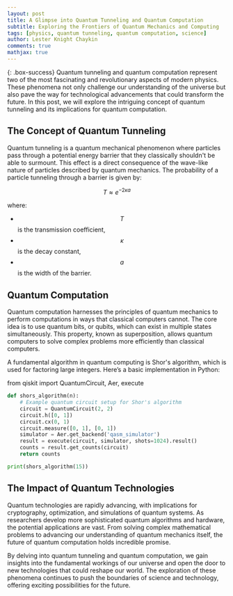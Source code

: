 ```yaml
---
layout: post
title: A Glimpse into Quantum Tunneling and Quantum Computation
subtitle: Exploring the Frontiers of Quantum Mechanics and Computing
tags: [physics, quantum tunneling, quantum computation, science]
author: Lester Knight Chaykin
comments: true
mathjax: true
---
```


{: .box-success}
Quantum tunneling and quantum computation represent two of the most fascinating and revolutionary aspects of modern physics. These phenomena not only challenge our understanding of the universe but also pave the way for technological advancements that could transform the future. In this post, we will explore the intriguing concept of quantum tunneling and its implications for quantum computation.

## The Concept of Quantum Tunneling

Quantum tunneling is a quantum mechanical phenomenon where particles pass through a potential energy barrier that they classically shouldn't be able to surmount. This effect is a direct consequence of the wave-like nature of particles described by quantum mechanics. The probability of a particle tunneling through a barrier is given by:

$$
T \approx e^{-2 \kappa a}
$$

where:
- $$T$$ is the transmission coefficient,
- $$\kappa$$ is the decay constant,
- $$a$$ is the width of the barrier.

## Quantum Computation

Quantum computation harnesses the principles of quantum mechanics to perform computations in ways that classical computers cannot. The core idea is to use quantum bits, or qubits, which can exist in multiple states simultaneously. This property, known as superposition, allows quantum computers to solve complex problems more efficiently than classical computers. 

A fundamental algorithm in quantum computing is Shor's algorithm, which is used for factoring large integers. Here’s a basic implementation in Python:

from qiskit import QuantumCircuit, Aer, execute

```python
def shors_algorithm(n):
    # Example quantum circuit setup for Shor's algorithm
    circuit = QuantumCircuit(2, 2)
    circuit.h([0, 1])
    circuit.cx(0, 1)
    circuit.measure([0, 1], [0, 1])
    simulator = Aer.get_backend('qasm_simulator')
    result = execute(circuit, simulator, shots=1024).result()
    counts = result.get_counts(circuit)
    return counts

print(shors_algorithm(15))
```

## The Impact of Quantum Technologies

Quantum technologies are rapidly advancing, with implications for cryptography, optimization, and simulations of quantum systems. As researchers develop more sophisticated quantum algorithms and hardware, the potential applications are vast. From solving complex mathematical problems to advancing our understanding of quantum mechanics itself, the future of quantum computation holds incredible promise.

By delving into quantum tunneling and quantum computation, we gain insights into the fundamental workings of our universe and open the door to new technologies that could reshape our world. The exploration of these phenomena continues to push the boundaries of science and technology, offering exciting possibilities for the future.
